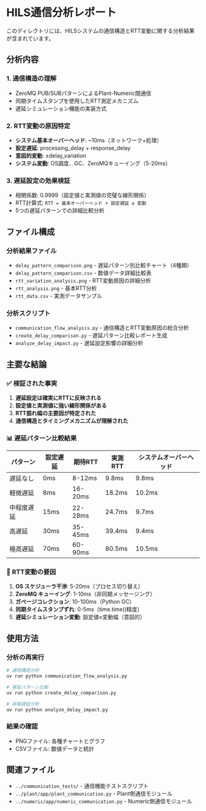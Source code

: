 # HILS通信分析レポート

このディレクトリには、HILSシステムの通信構造とRTT変動に関する分析結果が含まれています。

## 分析内容

### 1. 通信構造の理解
- ZeroMQ PUB/SUBパターンによるPlant-Numeric間通信
- 同期タイムスタンプを使用したRTT測定メカニズム
- 遅延シミュレーション機能の実装方式

### 2. RTT変動の原因特定
- **システム基本オーバーヘッド**: ~10ms（ネットワーク+処理）
- **設定遅延**: processing_delay + response_delay
- **意図的変動**: ±delay_variation
- **システム変動**: OS調度、GC、ZeroMQキューイング（5-20ms）

### 3. 遅延設定の効果検証
- 相関係数: 0.9999（設定値と実測値の完璧な線形関係）
- RTT計算式: `RTT = 基本オーバーヘッド + 設定遅延 ± 変動`
- 5つの遅延パターンでの詳細比較分析

## ファイル構成

### 分析結果ファイル
- `delay_pattern_comparison.png` - 遅延パターン別比較チャート（4種類）
- `delay_pattern_comparison.csv` - 数値データ詳細比較表
- `rtt_variation_analysis.png` - RTT変動原因の詳細分析
- `rtt_analysis.png` - 基本RTT分析
- `rtt_data.csv` - 実測データサンプル

### 分析スクリプト
- `communication_flow_analysis.py` - 通信構造とRTT変動原因の総合分析
- `create_delay_comparison.py` - 遅延パターン比較レポート生成
- `analyze_delay_impact.py` - 遅延設定影響の詳細分析

## 主要な結論

### ✅ 検証された事実
1. **遅延設定は確実にRTTに反映される**
2. **設定値と実測値に強い線形関係がある**
3. **RTT振れ幅の主要因が特定された**
4. **通信構造とタイミングメカニズムが理解された**

### 📊 遅延パターン比較結果

| パターン | 設定遅延 | 期待RTT | 実測RTT | システムオーバーヘッド |
|---------|----------|---------|---------|---------------------|
| 遅延なし | 0ms | 8-12ms | 9.8ms | 9.8ms |
| 軽微遅延 | 8ms | 16-20ms | 18.2ms | 10.2ms |
| 中程度遅延 | 15ms | 22-28ms | 24.7ms | 9.7ms |
| 高遅延 | 30ms | 35-45ms | 39.4ms | 9.4ms |
| 極高遅延 | 70ms | 60-90ms | 80.5ms | 10.5ms |

### 🔧 RTT変動の要因

1. **OS スケジューラ干渉**: 5-20ms（プロセス切り替え）
2. **ZeroMQ キューイング**: 1-10ms（非同期メッセージング）
3. **ガベージコレクション**: 10-100ms（Python GC）
4. **同期タイムスタンプずれ**: 0-5ms（time.time()精度）
5. **遅延シミュレーション変動**: 設定値±変動幅（意図的）

## 使用方法

### 分析の再実行
```bash
# 通信構造分析
uv run python communication_flow_analysis.py

# 遅延パターン比較
uv run python create_delay_comparison.py

# 詳細遅延分析
uv run python analyze_delay_impact.py
```

### 結果の確認
- PNGファイル: 各種チャートとグラフ
- CSVファイル: 数値データと統計

## 関連ファイル
- `../communication_tests/` - 通信機能テストスクリプト
- `../plant/app/plant_communication.py` - Plant側通信モジュール
- `../numeric/app/numeric_communication.py` - Numeric側通信モジュール